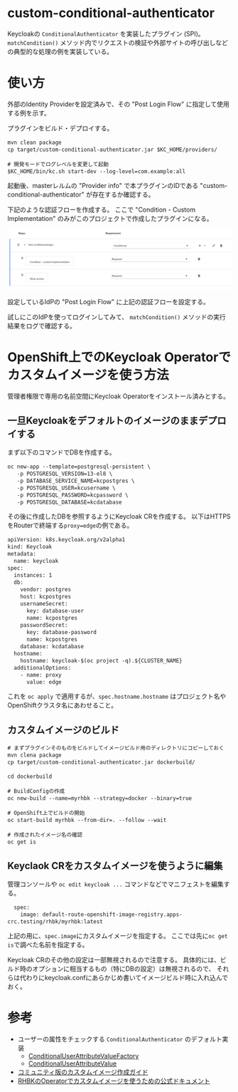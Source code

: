 # custom-conditional-authenticator

Keycloakの `ConditionalAuthenticator` を実装したプラグイン (SPI)。
`matchCondition()` メソッド内でリクエストの検証や外部サイトの呼び出しなどの典型的な処理の例を実装している。

# 使い方

外部のIdentity Providerを設定済みで、その "Post Login Flow" に指定して使用する例を示す。

プラグインをビルド・デプロイする。

```
mvn clean package
cp target/custom-conditional-authenticator.jar $KC_HOME/providers/

# 開発モードでログレベルを変更して起動
$KC_HOME/bin/kc.sh start-dev --log-level=com.example:all
```

起動後、masterレルムの "Provider info" で本プラグインのIDである "custom-conditional-authenticator" が存在するか確認する。

下記のような認証フローを作成する。
ここで "Condition - Custom Implementation" のみがこのプロジェクトで作成したプラグインになる。

![](images/authflow.png)

設定しているIdPの "Post Login Flow" に上記の認証フローを設定する。

試しにこのIdPを使ってログインしてみて、 `matchCondition()` メソッドの実行結果をログで確認する。

# OpenShift上でのKeycloak Operatorでカスタムイメージを使う方法

管理者権限で専用の名前空間にKeycloak Operatorをインストール済みとする。

## 一旦Keycloakをデフォルトのイメージのままデプロイする

まず以下のコマンドでDBを作成する。

```
oc new-app --template=postgresql-persistent \
   -p POSTGRESQL_VERSION=13-el8 \
   -p DATABASE_SERVICE_NAME=kcpostgres \
   -p POSTGRESQL_USER=kcusername \
   -p POSTGRESQL_PASSWORD=kcpassword \
   -p POSTGRESQL_DATABASE=kcdatabase
```

その後に作成したDBを参照するようにKeycloak CRを作成する。
以下はHTTPSをRouterで終端する`proxy=edge`の例である。

```
apiVersion: k8s.keycloak.org/v2alpha1
kind: Keycloak
metadata:
  name: keycloak
spec:
  instances: 1
  db:
    vendor: postgres
    host: kcpostgres
    usernameSecret:
      key: database-user
      name: kcpostgres
    passwordSecret:
      key: database-password
      name: kcpostgres
    database: kcdatabase
  hostname:
    hostname: keycloak-$(oc project -q).${CLUSTER_NAME}
  additionalOptions:
    - name: proxy
      value: edge
```

これを `oc apply` で適用するが、`spec.hostname.hostname` はプロジェクト名やOpenShiftクラスタ名にあわせること。

## カスタムイメージのビルド

```
# まずプラグインそのものをビルドしてイメージビルド用のディレクトリにコピーしておく
mvn clena package
cp target/custom-conditional-authenticator.jar dockerbuild/

cd dockerbuild

# BuildConfigの作成
oc new-build --name=myrhbk --strategy=docker --binary=true

# OpenShift上でビルドの開始
oc start-build myrhbk --from-dir=. --follow --wait

# 作成されたイメージ名の確認
oc get is
```

## Keyclaok CRをカスタムイメージを使うように編集

管理コンソールや `oc edit keycloak ...` コマンドなどでマニフェストを編集する。

```
  spec:
    image: default-route-openshift-image-registry.apps-crc.testing/rhbk/myrhbk:latest
```

上記の用に、`spec.image`にカスタムイメージを指定する。
ここでは先に`oc get is`で調べた名前を指定する。

Keycloak CRのその他の設定は一部無視されるので注意する。
具体的には、ビルド時のオプションに相当するもの（特にDBの設定）は無視されるので、
それらは代わりにkeycloak.confにあらかじめ書いてイメージビルド時に入れ込んでおく。

# 参考

- ユーザーの属性をチェックする `ConditionalAuthenticator` のデフォルト実装
  - [ConditionalUserAttributeValueFactory](https://github.com/keycloak/keycloak/blob/22.0.5/services/src/main/java/org/keycloak/authentication/authenticators/conditional/ConditionalUserAttributeValueFactory.java)
  - [ConditionalUserAttributeValue](https://github.com/keycloak/keycloak/blob/22.0.5/services/src/main/java/org/keycloak/authentication/authenticators/conditional/ConditionalUserAttributeValue.java)
- [コミュニティ版のカスタムイメージ作成ガイド](https://www.keycloak.org/server/containers)
- [RHBKのOperatorでカスタムイメージを使うための公式ドキュメント](https://access.redhat.com/documentation/en-us/red_hat_build_of_keycloak/22.0/html-single/operator_guide/index#customizing-keycloak-)

